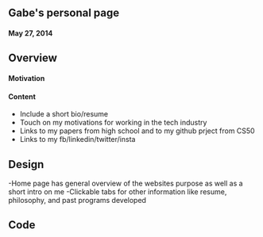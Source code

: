 ## Gabe's personal page
#### May 27, 2014

## Overview

#### Motivation

#### Content
- Include a short bio/resume
- Touch on my motivations for working in the tech industry 
- Links to my papers from high school and to my github prject from CS50
- Links to my fb/linkedin/twitter/insta



## Design
-Home page has general overview of the websites purpose as well as a short intro on me
-Clickable tabs for other information like resume, philosophy, and past programs developed

## Code